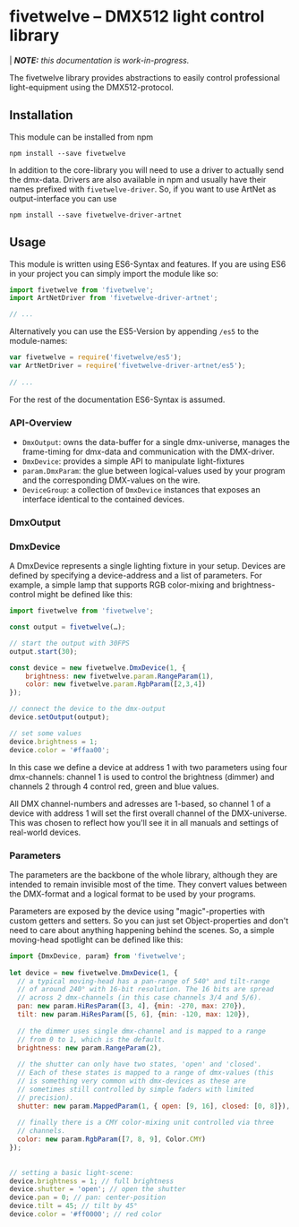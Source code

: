 # fivetwelve – DMX512 light control library

| ***NOTE:** this documentation is work-in-progress.*

The fivetwelve library provides abstractions to easily control professional light-equipment using the DMX512-protocol.


## Installation

This module can be installed from npm

    npm install --save fivetwelve

In addition to the core-library you will need to use a driver to actually send the dmx-data. Drivers are also available in npm and usually have their names prefixed with `fivetwelve-driver`. So, if you want to use ArtNet as output-interface you can use

    npm install --save fivetwelve-driver-artnet


## Usage

This module is written using ES6-Syntax and features. If you are using ES6 in your project you can simply import the module like so:

```javascript
import fivetwelve from 'fivetwelve';
import ArtNetDriver from 'fivetwelve-driver-artnet';

// ...
```
    
Alternatively you can use the ES5-Version by appending `/es5` to the module-names:

```javascript
var fivetwelve = require('fivetwelve/es5');
var ArtNetDriver = require('fivetwelve-driver-artnet/es5');
    
// ...
```

For the rest of the documentation ES6-Syntax is assumed.


### API-Overview

 * `DmxOutput`: owns the data-buffer for a single dmx-universe, manages the frame-timing for dmx-data and communication with the DMX-driver.
 * `DmxDevice`: provides a simple API to manipulate light-fixtures
 * `param.DmxParam`: the glue between logical-values used by your 
     program and the corresponding DMX-values on the wire.
 * `DeviceGroup`: a collection of `DmxDevice` instances that exposes 
     an interface identical to the contained devices.


### DmxOutput

### DmxDevice

A DmxDevice represents a single lighting fixture in your setup. Devices are defined by specifying a device-address and a list of parameters. For example, a simple lamp that supports RGB color-mixing and brightness-control might be defined like this:

```javascript
import fivetwelve from 'fivetwelve';

const output = fivetwelve(…);

// start the output with 30FPS
output.start(30);

const device = new fivetwelve.DmxDevice(1, {
    brightness: new fivetwelve.param.RangeParam(1),
    color: new fivetwelve.param.RgbParam([2,3,4])
});

// connect the device to the dmx-output
device.setOutput(output);

// set some values
device.brightness = 1;
device.color = '#ffaa00';
```

In this case we define a device at address 1 with two parameters using four dmx-channels: channel 1 is used to control the brightness (dimmer) and channels 2 through 4 control red, green and blue values.

All DMX channel-numbers and adresses are 1-based, so channel 1 of a device with address 1 will set the first overall channel of the DMX-universe. This was chosen to reflect how you'll see it in all manuals and settings of real-world devices.


### Parameters

The parameters are the backbone of the whole library, although they are intended to remain invisible most of the time. They convert values between the DMX-format and a logical format to be used by your programs.

Parameters are exposed by the device using "magic"-properties with custom getters and setters. So you can just set Object-properties and don't need to care about anything happening behind the scenes. So, a simple moving-head spotlight can be defined like this:

```javascript
import {DmxDevice, param} from 'fivetwelve';
    
let device = new fivetwelve.DmxDevice(1, {
  // a typical moving-head has a pan-range of 540° and tilt-range
  // of around 240° with 16-bit resolution. The 16 bits are spread
  // across 2 dmx-channels (in this case channels 3/4 and 5/6).
  pan: new param.HiResParam([3, 4], {min: -270, max: 270}),
  tilt: new param.HiResParam([5, 6], {min: -120, max: 120}),
  
  // the dimmer uses single dmx-channel and is mapped to a range
  // from 0 to 1, which is the default.
  brightness: new param.RangeParam(2),
  
  // the shutter can only have two states, 'open' and 'closed'. 
  // Each of these states is mapped to a range of dmx-values (this
  // is something very common with dmx-devices as these are
  // sometimes still controlled by simple faders with limited
  // precision).
  shutter: new param.MappedParam(1, { open: [9, 16], closed: [0, 8]}),
  
  // finally there is a CMY color-mixing unit controlled via three
  // channels.
  color: new param.RgbParam([7, 8, 9], Color.CMY)
});
    
    
// setting a basic light-scene:
device.brightness = 1; // full brightness
device.shutter = 'open'; // open the shutter
device.pan = 0; // pan: center-position
device.tilt = 45; // tilt by 45°
device.color = '#ff0000'; // red color
```
    

